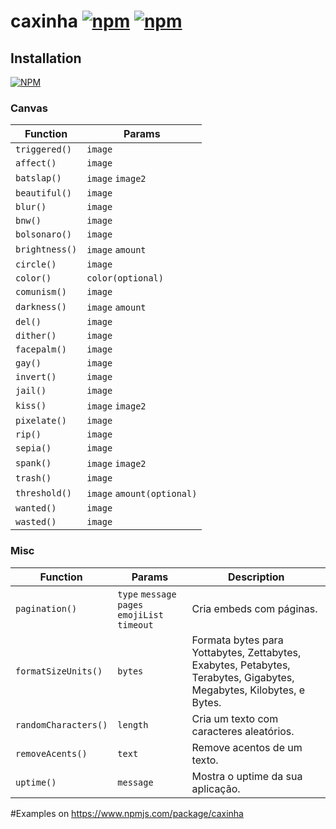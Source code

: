 # caxinha [![npm](https://img.shields.io/npm/v/caxinha.svg)](https://www.npmjs.com/package/caxinha) [![npm](https://img.shields.io/npm/dt/caxinha.svg?maxAge=3600)](https://www.npmjs.com/package/caxinha)

## Installation
[![NPM](https://nodei.co/npm/caxinha.png?downloads=true&downloadRank=true&stars=true)](https://nodei.co/npm/caxinha/)

### Canvas

| Function  | Params |
| -------- | ------ |
| `triggered()` | `image` |
| `affect()` | `image` |
| `batslap()` | `image` `image2` |
| `beautiful()` | `image` |
| `blur()` | `image` |
| `bnw()` | `image` |
| `bolsonaro()` | `image` |
| `brightness()` | `image` `amount` |
| `circle()` | `image` |
| `color()` | `color(optional)` |
| `comunism()` | `image` |
| `darkness()` | `image` `amount` |
| `del()` | `image` |
| `dither()` | `image` |
| `facepalm()` | `image` |
| `gay()` | `image` |
| `invert()` | `image` |
| `jail()` | `image` |
| `kiss()` | `image` `image2` |
| `pixelate()` | `image` |
| `rip()` | `image` |
| `sepia()` | `image` |
| `spank()` | `image` `image2` |
| `trash()` | `image` |
| `threshold()` | `image` `amount(optional)` |
| `wanted()` | `image` |
| `wasted()` | `image` |

### Misc

| Function  | Params | Description |
| -------- | ------ | ----------- |
| `pagination()` | `type` `message` `pages` `emojiList` `timeout` | Cria embeds com páginas. |
| `formatSizeUnits()` | `bytes` | Formata bytes para Yottabytes, Zettabytes, Exabytes, Petabytes, Terabytes, Gigabytes, Megabytes, Kilobytes, e Bytes. |
| `randomCharacters()` | `length` | Cria um texto com caracteres aleatórios. |
| `removeAcents()` | `text` | Remove acentos de um texto. |
| `uptime()` | `message` | Mostra o uptime da sua aplicação. |

#Examples on https://www.npmjs.com/package/caxinha
